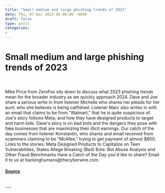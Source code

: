 ```yaml
---
title: "Small medium and large phishing trends of 2023"
date: Thu, 07 Dec 2023 06:00:00 -0000
draft: false
type: posts
categories: 
- 
---
```

# Small medium and large phishing trends of 2023

<br/>

<br/>
Mike Price from ZeroFox sits down to discuss what 2023 phishing trends mean for the broader industry as we quickly approach 2024. Dave and Joe share a serious write in from listener Michelle who shares her pleads for her aunt, who she believes is being catfished. Listener Marc also writes in with an email that claims to be from "Walmart," that he is quite suspicious of. Joe's story follows Meta, and how they have designed products to target and harm kids. Dave's story is on bad bots and the dangers they pose with fake businesses that are maximizing their illicit earnings. Our catch of the day comes from listener Konstantin, who shares and email received from scammers claiming to be "McAfee," trying to get payment of almost $600. Links to the stories: Meta Designed Products to Capitalize on Teen Vulnerabilities, States Allege Breaking (Bad) Bots: Bot Abuse Analysis and Other Fraud Benchmarks Have a Catch of the Day you'd like to share? Email it to us at hackinghumans@thecyberwire.com.

#### [Source](https://thecyberwire.com/podcasts/hacking-humans/267/notes)

<br/>
---
